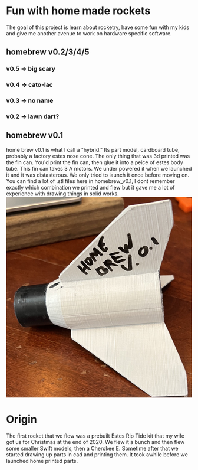 # Fun with home made rockets 

The goal of this project is learn about rocketry, have some fun with my kids and give me another avenue to work on hardware specific software.

## homebrew v0.2/3/4/5

### v0.5 -> big scary 
### v0.4 -> cato-lac
### v0.3 -> no name
### v0.2 -> lawn dart?

## homebrew v0.1
home brew v0.1 is what I call a "hybrid."  Its part model, cardboard tube, probably a factory estes nose cone.  The only thing that was 3d printed was the fin can.  You'd print the fin can, then glue it into a peice of estes body tube.  This fin can takes 3 A motors.  We under powered it when we launched it and it was distasterous.  We only tried to launch it once before moving on.  You can find a lot of .stl files here in homebrew_v0.1, I dont remember exactly which combination we printed and flew but it gave me a lot of experience with drawing things in solid works.
![](img/homebrew_v0.1.jpg)

# Origin
The first rocket that we flew was a prebuilt Estes Rip Tide kit that my wife got us for Christmas at the end of 2020.  We flew it a bunch and then flew some smaller Swift models, then a Cherokee E.  Sometime after that we started drawing up parts in cad and printing them.  It took awhile before we launched home printed parts.